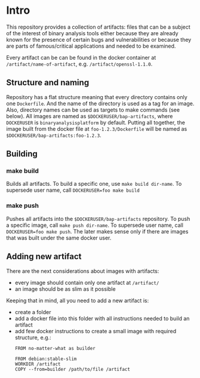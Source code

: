 
# Intro

This repository provides a collection of artifacts: files that can be a subject of
the interest of binary analysis tools either because they are already known for the
presence of certain bugs and vulnerabilities or because they are parts of famous/critical
applications and needed to be examined.

Every artifact can be can be found in the docker container at `/artifact/name-of-artifact`,
e.g. `/artifact/openssl-1.1.0`.

## Structure and naming

Repository has a flat structure meaning that every directory contains only one `Dockerfile`.
And the name of the directory is used as a tag for an image. Also, directory names can be used
as targets to make commands (see below).
All images are named as `$DOCKERUSER/bap-artifacts`, where `DOCKERUSER` is `binaryanalysisplatform`
by default. Putting all together, the image built from the docker file at `foo-1.2.3/Dockerfile`
will be named as `$DOCKERUSER/bap-artifacts:foo-1.2.3`.

## Building

### make build
Builds all artifacts. To build a specific one, use `make build dir-name`.
To supersede user name, call `DOCKERUSER=foo make build`

### make push
Pushes all artifacts into the `$DOCKERUSER/bap-artifacts` repository.
To push a specific image, call `make push dir-name`.
To supersede user name, call `DOCKERUSER=foo make push`. The later makes
sense only if there are images that was built under the same docker user.

## Adding new artifact

There are the next considerations about images with artifacts:
- every image should contain only one artifact at `/artifact/`
- an image should be as slim as it possible

Keeping that in mind, all you need to add a new artifact is:
- create a folder
- add a docker file into this folder with all instructions
  needed to build an artifact
- add few docker instructions to create a small image with
  required structure, e.g.:
  ```
  FROM no-matter-what as builder

  FROM debian:stable-slim
  WORKDIR /artifact
  COPY --from=builder /path/to/file /artifact
  ```
